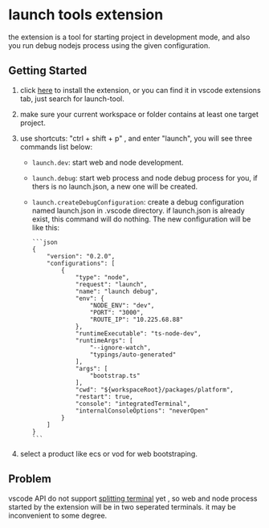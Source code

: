 # launch tools extension

the extension is a tool for starting project in development mode, and also you run debug nodejs process using the given configuration.

## Getting Started

1.  click [here](https://marketplace.visualstudio.com/items?itemName=chenjian-bzh.launch-tool) to install the extension, or you can find it in vscode extensions tab, just search for launch-tool.

2.  make sure your current workspace or folder contains at least one target project.

3.  use shortcuts: "ctrl + shift + p" , and enter "launch", you will see three commands list below:

    - `launch.dev`: start web and node development.

    - `launch.debug`: start web process and node debug process for you, if thers is no launch.json, a new one will be created.

    - `launch.createDebugConfiguration`: create a debug configuration named launch.json in .vscode directory. if launch.json is already exist, this command will do nothing. The new configuration will be like this:

          ```json
          {
              "version": "0.2.0",
              "configurations": [
                  {
                      "type": "node",
                      "request": "launch",
                      "name": "launch debug",
                      "env": {
                          "NODE_ENV": "dev",
                          "PORT": "3000",
                          "ROUTE_IP": "10.225.68.88"
                      },
                      "runtimeExecutable": "ts-node-dev",
                      "runtimeArgs": [
                          "--ignore-watch",
                          "typings/auto-generated"
                      ],
                      "args": [
                          "bootstrap.ts"
                      ],
                      "cwd": "${workspaceRoot}/packages/platform",
                      "restart": true,
                      "console": "integratedTerminal",
                      "internalConsoleOptions": "neverOpen"
                  }
              ]
          }
          ```

4.  select a product like ecs or vod for web bootstraping.

## Problem

vscode API do not support [splitting terminal](https://github.com/microsoft/vscode/issues/45407) yet , so web and node process started by the extension will be in two seperated terminals. it may be inconvenient to some degree.
